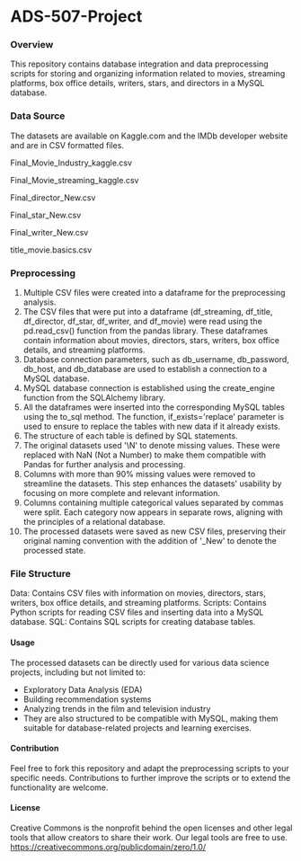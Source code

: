 # ADS-507-Project

### Overview
This repository contains database integration and data preprocessing scripts for storing and organizing information related to movies, streaming platforms, box office details, writers, stars, and directors in a MySQL database.

### Data Source
The datasets are available on Kaggle.com and the IMDb developer website and are in CSV formatted files.

Final_Movie_Industry_kaggle.csv

Final_Movie_streaming_kaggle.csv

Final_director_New.csv

Final_star_New.csv

Final_writer_New.csv

title_movie.basics.csv

### Preprocessing

1) Multiple CSV files were created into a dataframe for the preprocessing analysis.
2) The CSV files that were put into a dataframe (df_streaming, df_title, df_director, df_star, df_writer, and df_movie) were read using the pd.read_csv() function from the pandas library. These dataframes contain information about movies, directors, stars, writers, box office details, and streaming platforms.
3) Database connection parameters, such as db_username, db_password, db_host, and db_database are used to establish a connection to a MySQL database.
4) MySQL database connection is established using the create_engine function from the SQLAlchemy library.
5) All the dataframes were inserted into the corresponding MySQL tables using the to_sql method. The function, if_exists='replace' parameter is used to ensure to replace the tables with new data if it already exists.
6) The structure of each table is defined by SQL statements.
7) The original datasets used '\N' to denote missing values. These were replaced with NaN (Not a Number) to make them compatible with Pandas for further analysis and processing.
8) Columns with more than 90% missing values were removed to streamline the datasets. This step enhances the datasets' usability by focusing on more complete and relevant information.
9) Columns containing multiple categorical values separated by commas were split. Each category now appears in separate rows, aligning with the principles of a relational database.
10) The processed datasets were saved as new CSV files, preserving their original naming convention with the addition of '_New' to denote the processed state.

### File Structure
Data: Contains CSV files with information on movies, directors, stars, writers, box office details, and streaming platforms.
Scripts: Contains Python scripts for reading CSV files and inserting data into a MySQL database.
SQL: Contains SQL scripts for creating database tables.

#### Usage
The processed datasets can be directly used for various data science projects, including but not limited to:

- Exploratory Data Analysis (EDA)
- Building recommendation systems
- Analyzing trends in the film and television industry
- They are also structured to be compatible with MySQL, making them suitable for database-related projects and learning exercises.

#### Contribution
Feel free to fork this repository and adapt the preprocessing scripts to your specific needs. Contributions to further improve the scripts or to extend the functionality are welcome.

#### License
Creative Commons is the nonprofit behind the open licenses and other legal tools that allow creators to share their work. Our legal tools are free to use. https://creativecommons.org/publicdomain/zero/1.0/
